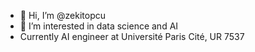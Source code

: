 - 👋 Hi, I’m @zekitopcu
- 👀 I’m interested in data science and AI
- Currently AI engineer at Université Paris Cité, UR 7537
